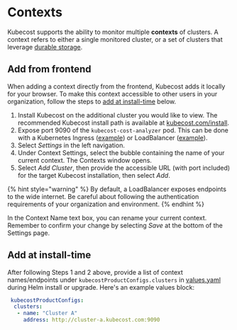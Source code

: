 # Contexts

Kubecost supports the ability to monitor multiple **contexts** of clusters. A context refers to either a single monitored cluster, or a set of clusters that leverage [durable storage](/install-and-configure/install/multi-cluster/long-term-storage-configuration/README.md).

## Add from frontend

When adding a context directly from the frontend, Kubecost adds it locally for your browser. To make this context accessible to other users in your organization, follow the steps to [add at install-time](context-switcher.md#add-at-install-time) below.

1. Install Kubecost on the additional cluster you would like to view. The recommended Kubecost install path is available at [kubecost.com/install](https://www.kubecost.com/install).
2. Expose port 9090 of the `kubecost-cost-analyzer` pod. This can be done with a Kubernetes Ingress ([example](/install-and-configure/install/ingress-examples.md)) or LoadBalancer ([example](/assets/kubecost-lb.yaml)).
3. Select _Settings_ in the left navigation.
4. Under Context Settings, select the bubble containing the name of your current context. The Contexts window opens.
5. Select _Add Cluster_, then provide the accessible URL (with port included) for the target Kubecost installation, then select _Add_.

{% hint style="warning" %}
By default, a LoadBalancer exposes endpoints to the wide internet. Be careful about following the authentication requirements of your organization and environment.
{% endhint %}

In the Context Name text box, you can rename your current context. Remember to confirm your change by selecting _Save_ at the bottom of the Settings page.

## Add at install-time

After following Steps 1 and 2 above, provide a list of context names/endpoints under `kubecostProductConfigs.clusters` in [values.yaml](https://github.com/kubecost/cost-analyzer-helm-chart/blob/master/cost-analyzer/values.yaml) during Helm install or upgrade. Here's an example values block:

```yaml
 kubecostProductConfigs:
  clusters:
   - name: "Cluster A"
     address: http://cluster-a.kubecost.com:9090
```
